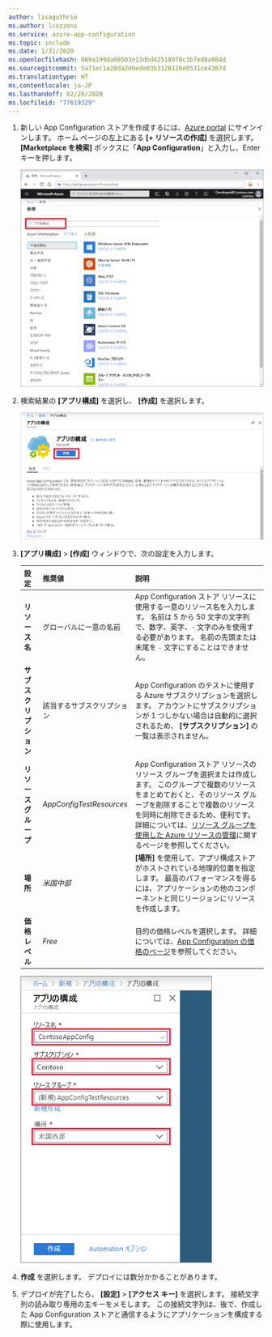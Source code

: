 ```yaml
---
author: lisaguthrie
ms.author: lcozzens
ms.service: azure-app-configuration
ms.topic: include
ms.date: 1/31/2020
ms.openlocfilehash: 089a199da08503e13dbd42518970c3b7ed8a984d
ms.sourcegitcommit: 5a71ec1a28da2d6ede03b3128126e0531ce4387d
ms.translationtype: HT
ms.contentlocale: ja-JP
ms.lasthandoff: 02/26/2020
ms.locfileid: "77619329"
---
```

1. 新しい App Configuration ストアを作成するには、[Azure portal](https://portal.azure.com) にサインインします。 ホーム ページの左上にある **[+ リソースの作成]** を選択します。 **[Marketplace を検索]** ボックスに「**App Configuration**」と入力し、Enter キーを押します。

    ![App Configuration を検索する](media/azure-app-configuration-create/azure-portal-search.png)

1. 検索結果の **[アプリ構成]** を選択し、 **[作成]** を選択します。

    ![[作成] を選択します](media/azure-app-configuration-create/azure-portal-app-configuration-create.png)

1. **[アプリ構成]**  >  **[作成]** ウィンドウで、次の設定を入力します。

    | 設定 | 推奨値 | 説明 |
    |---|---|---|
    | **リソース名** | グローバルに一意の名前 | App Configuration ストア リソースに使用する一意のリソース名を入力します。 名前は 5 から 50 文字の文字列で、数字、英字、`-` 文字のみを使用する必要があります。 名前の先頭または末尾を `-` 文字にすることはできません。  |
    | **サブスクリプション** | 該当するサブスクリプション | App Configuration のテストに使用する Azure サブスクリプションを選択します。 アカウントにサブスクリプションが 1 つしかない場合は自動的に選択されるため、 **[サブスクリプション]** の一覧は表示されません。 |
    | **リソース グループ** | *AppConfigTestResources* | App Configuration ストア リソースのリソース グループを選択または作成します。 このグループで複数のリソースをまとめておくと、そのリソース グループを削除することで複数のリソースを同時に削除できるため、便利です。 詳細については、[リソース グループを使用した Azure リソースの管理](/azure/azure-resource-manager/resource-group-overview)に関するページを参照してください。 |
    | **場所** | *米国中部* | **[場所]** を使用して、アプリ構成ストアがホストされている地理的位置を指定します。 最高のパフォーマンスを得るには、アプリケーションの他のコンポーネントと同じリージョンにリソースを作成します。 |
    | **価格レベル** | *Free* | 目的の価格レベルを選択します。 詳細については、[App Configuration の価格のページ](https://azure.microsoft.com/pricing/details/app-configuration/)を参照してください。

    ![App Configuration ストア リソースを作成する](media/azure-app-configuration-create/azure-portal-app-configuration-create-settings.png)

1. **作成** を選択します。 デプロイには数分かかることがあります。

1. デプロイが完了したら、 **[設定]**  >  **[アクセス キー]** を選択します。 接続文字列の読み取り専用の主キーをメモします。 この接続文字列は、後で、作成した App Configuration ストアと通信するようにアプリケーションを構成する際に使用します。
